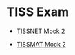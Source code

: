 <html>
<head></head>
<body>
	<h1>TISS Exam</h1>
	<ul> 
	  <li><a href="https://ambarfulzele.github.io/RiyaJain/TISSNETMock2.html">TISSNET Mock 2</a></li>
	</ul>
	<ul> 
	  <li><a href="https://ambarfulzele.github.io/RiyaJain/TISSMATMock2.html">TISSMAT Mock 2</a></li>
	</ul>
</body></html>
